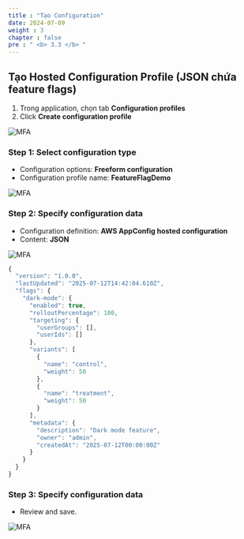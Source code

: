 ```yaml
---
title : "Tạo Configuration"
date: 2024-07-09
weight : 3
chapter : false
pre : " <b> 3.3 </b> "
---
```


## Tạo Hosted Configuration Profile (JSON chứa feature flags)

1. Trong application, chọn tab **Configuration profiles**
2. Click **Create configuration profile**

![MFA](/images/3/0015.jpg?featherlight=false&width=90pc)

### Step 1: Select configuration type
- Configuration options: **Freeform configuration**
- Configuration profile name: **FeatureFlagDemo**

![MFA](/images/3/0016.jpg?featherlight=false&width=90pc)

### Step 2: Specify configuration data
- Configuration definition: **AWS AppConfig hosted configuration**
- Content: **JSON**

![MFA](/images/3/0017.jpg?featherlight=false&width=90pc)

```js
{
  "version": "1.0.0",
  "lastUpdated": "2025-07-12T14:42:04.610Z",
  "flags": {
    "dark-mode": {
      "enabled": true,
      "rolloutPercentage": 100,
      "targeting": {
        "userGroups": [],
        "userIds": []
      },
      "variants": [
        {
          "name": "control",
          "weight": 50
        },
        {
          "name": "treatment",
          "weight": 50
        }
      ],
      "metadata": {
        "description": "Dark mode feature",
        "owner": "admin",
        "createdAt": "2025-07-12T00:00:00Z"
      }
    }
  }
}
```

### Step 3: Specify configuration data
- Review and save.

![MFA](/images/3/0018.jpg?featherlight=false&width=90pc)

